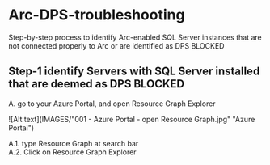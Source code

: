 # Arc-DPS-troubleshooting
Step-by-step process to identify Arc-enabled SQL Server instances that are not connected properly to Arc or are identified as DPS BLOCKED

## Step-1 identify Servers with SQL Server installed that are deemed as DPS BLOCKED
A. go to your Azure Portal, and open Resource Graph Explorer<br>

![Alt text](IMAGES/"001 - Azure Portal - open Resource Graph.jpg" "Azure Portal")

A.1. type Resource Graph at search bar<br>
A.2. Click on Resource Graph Explorer<br>

